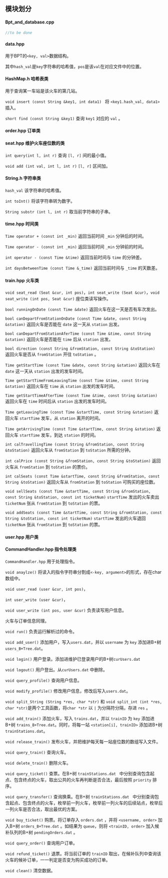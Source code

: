## 模块划分

#### Bpt_and_database.cpp

```c++
//to be done
```

#### data.hpp

用于BPT的`<key, val>`数据结构。

其中`hash_val`是`key`字符串的哈希值，`pos`是该`val`在对应文件中的位置。

#### HashMap.h 哈希表类

用于查询某一车站是该火车的第几站。

`void insert (const String &key1, int data1) ` 将 `<key1.hash_val, data1> ` 插入。

`short find (const String &key1)` 查询 `key1` 对应的 `val` 。

#### order.hpp 订单类

#### seat.hpp 维护火车座位数的类

`int query(int l, int r)` 查询 `[l, r]` 间的最小值。

`void add (int val, int l, int r)` `[l, r]` 区间加。

#### String.h 字符串类

`hash_val` 该字符串的哈希值。

`int toInt()` 将该字符串转为数字。

`String substr (int l, int r)` 取当前字符串的子串。

#### time.hpp 时间类

`Time operator + (const int _min)` 返回当前时间 `_min` 分钟后的时间。

`Time operator - (const int _min)` 返回当前时间 `_min` 分钟前的时间。

`int operator - (const Time &time)` 返回当前时间与 `time` 的分钟差。

`int daysBetweenTime (const Time &_time)` 返回当前时间与 `_time` 的天数差。

#### train.hpp 火车类

`void seat_read (Seat &cur, int pos)`，`int seat_write (Seat &cur)`，`void seat_write (int pos, Seat &cur)` 座位类读写操作。

`bool runningOnDate (const Time &date)` 返回火车在这一天是否有车次发出。

`bool canDepartFromStationOnDate (const Time &date, const String &station)` 返回火车是否能在 `date` 这一天从 `station` 出发。

`bool canDepartFromStationAferTime (const Time &time, const String &station)` 返回火车是否能在 `time` 后从 `station` 出发。

`bool direction (const String &fromStation, const String &toStation) ` 返回火车是否从 `fromStation` 开往 `toStation` 。

 `Time getStartTime (const Time &date, const String &station)` 返回火车在 `date` 这一天从 `station` 出发的发车时间。

`Time getStartTimeFromLeavingTime (const Time &time, const String &station)` 返回火车在 `time` 从 `station` 出发的发车时间。

`Time getStartTimeAfterTime (const Time &time, const String &station)` 返回火车在 `time` 时间后从 `station` 出发的发车时间。

`Time getLeavingTime (const Time &startTime, const String &station)` 返回火车 `startTime` 发车，从 `station`  离开的时间。

`Time getArrivingTime (const Time &startTime, const String &station)` 返回火车 `startTime` 发车，到达 `station`  的时间。

`int calTravellingTime (const String &fromStation, const String &toStation)` 返回火车从 `fromStation` 到 `toStation` 所需的分钟。

`int calPrice (const String &fromStation, const String &toStation)` 返回火车从 `fromStation` 到 `toStation` 的票价。

`int calSeats (const Time &startTime, const String &fromStation, const String &toStation)` 返回火车从 `fromStation` 到 `toStation` 可购买的座位数。

`void sellSeats (const Time &startTime, const String &fromStation, const String &toStation, const int ticketNum)` `startTime` 发出的火车卖出 `ticketNum` 张从 `fromStation` 到 `toStation` 的票。

`void addSeats (const Time &startTime, const String &fromStation, const String &toStation, const int ticketNum)` `startTime` 发出的火车退回 `ticketNum` 张从 `fromStation` 到 `toStation` 的票。

#### user.hpp 用户类

#### CommandHandler.hpp 指令处理类

`CommandHandler.hpp` 用于处理指令。

`void anaylze()` 将读入的指令字符串分割成`<-key, argument>`的形式，存在char数组中。

`void user_read (user &cur, int pos)`，

`int user_write (user &cur)`，

`void user_write (int pos, user &cur)` 负责读写用户信息。

火车与订单信息同理。

`void run()` 负责运行解析过的命令。

`void add_user()` 添加用户，写入`users.dat`，并以 `username` 为 `key` 添加进B+树`users_B+Tree.dat`。

`void login()` 用户登录。添加进维护已登录用户的B+树`curUsers.dat`

`void logout()` 用户登出。从`curUsers.dat` 中删除。

`void query_profile()` 查询用户信息。

`void modify_profile()` 修改用户信息，修改后写入`users.dat`。

`void split_String (String *res, char *str)` 和 `void split_int (int *res, char *str)`是两个工具函数，将`char *str` 以 `|` 为分隔符分隔，存进 `res` 。

`void add_train()` 添加火车，写入 `trains.dat`，并以 `trainID` 为 `key` 添加进B+树 `trains_B+Tree.dat`。同时，将每一站 `<station[i], trainID>` 添加进B+树 `trainStations.dat`。

`void release_train()` 发布火车，并把维护每天每一站座位数的数组写入文件。

`void query_train()` 查询火车。

`void delete_train()` 删除火车。

`void query_ticket()` 查票。在B+树 `trainStations.dat ` 中分别查询包含起点、包含终点的火车，取出公共的火车再判断是否合法，最后按照 `priority` 排序。

`void query_transfer()` 查询换乘。在B+树 `trainStations.dat ` 中分别查询包含起点、包含终点的火车，枚举前一列火车，枚举前一列火车的后续站点，枚举后一列火车是否合法，取出最优的方案。

`void buy_ticket()` 购票。将订单存入 `orders.dat` ，并将 `<username, order>` 加入B+树 `orders_B+Tree.dat` 。如结果为 `queue`，则将 `<trainID, order>` 加入候补队列的B+树 `pendingOrders.dat` 。

`void query_order()` 查询用户订单。

`void refund_ticket()` 退票。将当前订单的 `trainID` 取出，在候补队列中查询该火车的候补订单，一一判定是否变为购买成功的订单。

`void clean()` 清空数据。
